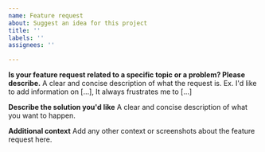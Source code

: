 ```yaml
---
name: Feature request
about: Suggest an idea for this project
title: ''
labels: ''
assignees: ''

---
```


**Is your feature request related to a specific topic or a problem? Please describe.**
A clear and concise description of what the request is. Ex. I'd like to add information on [...], It always frustrates me to [...]

**Describe the solution you'd like**
A clear and concise description of what you want to happen.

**Additional context**
Add any other context or screenshots about the feature request here.
